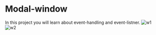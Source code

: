 # Modal-window
In this project you will learn about event-handling  and event-listner.
![w1](https://user-images.githubusercontent.com/78288986/227786924-532737f7-f4b6-4028-8da7-d944adfeb6dc.png)
![w2](https://user-images.githubusercontent.com/78288986/227786932-8e0ea26c-5ccb-4aa4-ad05-59fa584bd585.png)
